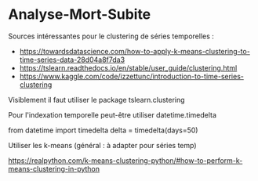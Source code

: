 # Analyse-Mort-Subite

Sources intéressantes pour le clustering de séries temporelles :
- https://towardsdatascience.com/how-to-apply-k-means-clustering-to-time-series-data-28d04a8f7da3
- https://tslearn.readthedocs.io/en/stable/user_guide/clustering.html
- https://www.kaggle.com/code/izzettunc/introduction-to-time-series-clustering

Visiblement il faut utiliser le package tslearn.clustering

Pour l'indexation temporelle peut-être utiliser datetime.timedelta

from datetime import timedelta
delta = timedelta(days=50)

Utiliser les k-means (général : à adapter pour séries temp)

https://realpython.com/k-means-clustering-python/#how-to-perform-k-means-clustering-in-python
